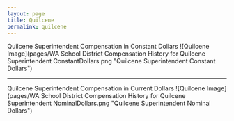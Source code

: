 ```yaml
---
layout: page
title: Quilcene
permalink: quilcene
---
```



Quilcene Superintendent Compensation in Constant Dollars
![Quilcene Image](pages/WA School District Compensation History for Quilcene Superintendent ConstantDollars.png "Quilcene Superintendent Constant Dollars")
___

Quilcene Superintendent Compensation in Current Dollars
![Quilcene Image](pages/WA School District Compensation History for Quilcene Superintendent NominalDollars.png "Quilcene Superintendent Nominal Dollars")